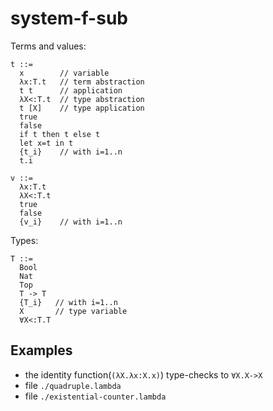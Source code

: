 # system-f-sub

Terms and values:
```
t ::=
  x        // variable
  λx:T.t   // term abstraction
  t t      // application
  λX<:T.t  // type abstraction
  t [X]    // type application
  true
  false
  if t then t else t
  let x=t in t
  {t_i}    // with i=1..n
  t.i

v ::=
  λx:T.t
  λX<:T.t
  true
  false
  {v_i}    // with i=1..n
```

Types:
```
T ::=
  Bool
  Nat
  Top
  T -> T
  {T_i}   // with i=1..n
  X       // type variable
  ∀X<:T.T
```

## Examples

- the identity function(`(λX.λx:X.x)`) type-checks to `∀X.X->X`
- file `./quadruple.lambda`
- file `./existential-counter.lambda`